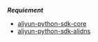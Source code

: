 ***Requiement***

- [aliyun-python-sdk-core](https://github.com/aliyun/aliyun-openapi-python-sdk/tree/master/aliyun-python-sdk-core)
- [aliyun-python-sdk-alidns](https://github.com/aliyun/aliyun-openapi-python-sdk/tree/master/aliyun-python-sdk-alidns)


